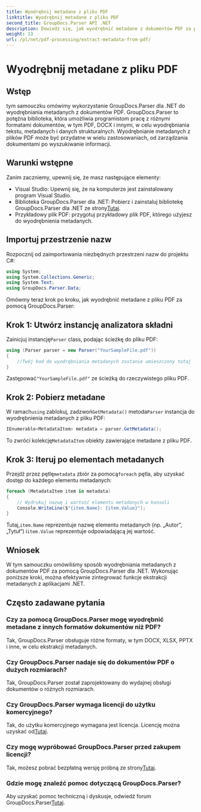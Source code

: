 ```yaml
---
title: Wyodrębnij metadane z pliku PDF
linktitle: Wyodrębnij metadane z pliku PDF
second_title: GroupDocs.Parser API .NET
description: Dowiedz się, jak wyodrębnić metadane z dokumentów PDF za pomocą GroupDocs.Parser dla .NET. Ten obszerny przewodnik zawiera instrukcje krok po kroku i wymagania wstępne.
weight: 13
url: /pl/net/pdf-processing/extract-metadata-from-pdf/
---
```


# Wyodrębnij metadane z pliku PDF

## Wstęp
tym samouczku omówimy wykorzystanie GroupDocs.Parser dla .NET do wyodrębniania metadanych z dokumentów PDF. GroupDocs.Parser to potężna biblioteka, która umożliwia programistom pracę z różnymi formatami dokumentów, w tym PDF, DOCX i innymi, w celu wyodrębniania tekstu, metadanych i danych strukturalnych. Wyodrębnianie metadanych z plików PDF może być przydatne w wielu zastosowaniach, od zarządzania dokumentami po wyszukiwanie informacji.
## Warunki wstępne
Zanim zaczniemy, upewnij się, że masz następujące elementy:
- Visual Studio: Upewnij się, że na komputerze jest zainstalowany program Visual Studio.
-  Biblioteka GroupDocs.Parser dla .NET: Pobierz i zainstaluj bibliotekę GroupDocs.Parser dla .NET ze strony[Tutaj](https://releases.groupdocs.com/parser/net/).
- Przykładowy plik PDF: przygotuj przykładowy plik PDF, którego użyjesz do wyodrębnienia metadanych.

## Importuj przestrzenie nazw
Rozpocznij od zaimportowania niezbędnych przestrzeni nazw do projektu C#:
```csharp
using System;
using System.Collections.Generic;
using System.Text;
using GroupDocs.Parser.Data;
```

Omówmy teraz krok po kroku, jak wyodrębnić metadane z pliku PDF za pomocą GroupDocs.Parser:
## Krok 1: Utwórz instancję analizatora składni
 Zainicjuj instancję`Parser` class, podając ścieżkę do pliku PDF:
```csharp
using (Parser parser = new Parser("YourSampleFile.pdf"))
{
    //Twój kod do wyodrębniania metadanych zostanie umieszczony tutaj
}
```
 Zastępować`"YourSampleFile.pdf"` ze ścieżką do rzeczywistego pliku PDF.
## Krok 2: Pobierz metadane
 W ramach`using` zablokuj, zadzwoń`GetMetadata()` metoda`Parser` instancja do wyodrębnienia metadanych z pliku PDF:
```csharp
IEnumerable<MetadataItem> metadata = parser.GetMetadata();
```
 To zwróci kolekcję`MetadataItem` obiekty zawierające metadane z pliku PDF.
## Krok 3: Iteruj po elementach metadanych
 Przejdź przez pętlę`metadata` zbiór za pomocą`foreach` pętla, aby uzyskać dostęp do każdego elementu metadanych:
```csharp
foreach (MetadataItem item in metadata)
{
    // Wydrukuj nazwę i wartość elementu metadanych w konsoli
    Console.WriteLine($"{item.Name}: {item.Value}");
}
```
 Tutaj,`item.Name` reprezentuje nazwę elementu metadanych (np. „Autor”, „Tytuł”) i`item.Value` reprezentuje odpowiadającą jej wartość.

## Wniosek
W tym samouczku omówiliśmy sposób wyodrębniania metadanych z dokumentów PDF za pomocą GroupDocs.Parser dla .NET. Wykonując poniższe kroki, można efektywnie zintegrować funkcje ekstrakcji metadanych z aplikacjami .NET.

## Często zadawane pytania
### Czy za pomocą GroupDocs.Parser mogę wyodrębnić metadane z innych formatów dokumentów niż PDF?
Tak, GroupDocs.Parser obsługuje różne formaty, w tym DOCX, XLSX, PPTX i inne, w celu ekstrakcji metadanych.
### Czy GroupDocs.Parser nadaje się do dokumentów PDF o dużych rozmiarach?
Tak, GroupDocs.Parser został zaprojektowany do wydajnej obsługi dokumentów o różnych rozmiarach.
### Czy GroupDocs.Parser wymaga licencji do użytku komercyjnego?
 Tak, do użytku komercyjnego wymagana jest licencja. Licencję można uzyskać od[Tutaj](https://purchase.groupdocs.com/buy).
### Czy mogę wypróbować GroupDocs.Parser przed zakupem licencji?
 Tak, możesz pobrać bezpłatną wersję próbną ze strony[Tutaj](https://releases.groupdocs.com/).
### Gdzie mogę znaleźć pomoc dotyczącą GroupDocs.Parser?
 Aby uzyskać pomoc techniczną i dyskusje, odwiedź forum GroupDocs.Parser[Tutaj](https://forum.groupdocs.com/c/parser/17).